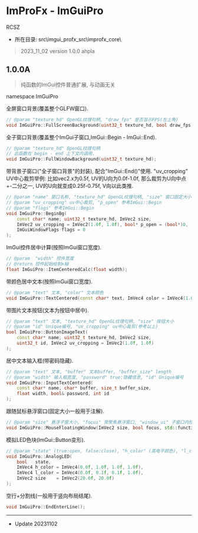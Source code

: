 # ImProFx - ImGuiPro
RCSZ

- 所在目录: src\imgui_profx_src\improfx_core\

> 2023_11_02 version 1.0.0 ahpla

## 1.0.0A
> 纯函数的ImGui控件普通扩展, 与动画无关

namespace ImGuiPro

全屏窗口背景(覆盖整个GLFW窗口).
```cpp
// @param "texture_hd" OpenGL纹理句柄, "draw_fps" 是否显示FPS(左上角)
void ImGuiPro::FullScreenBackground(uint32_t texture_hd, bool draw_fps = true);
```

全子窗口背景(覆盖整个ImGui子窗口,ImGui::Begin - ImGui::End).
```cpp
// @param "texture_hd" OpenGL纹理句柄
// 此函数在 begin - end 上下文内调用.
void ImGuiPro::FullWindowBackground(uint32_t texture_hd);
```

带背景子窗口("全子窗口背景"的封装), 配合"ImGui::End()"使用. "uv_cropping" UV中心裁剪举例: 比如vec2.x为0.5f, UV的U向为0.0f-1.0f, 那么裁剪为U向中点+-二分之一, UV的U向就变成0.25f-0.75f, V向以此类推.
```cpp
// @param "name" 窗口名称, "texture_hd" OpenGL纹理句柄, "size" 窗口固定大小
// @param "uv_cropping" uv中心裁剪, "p_open" 参考ImGui::Begin
// @param "flags" 参考ImGui::Begin
void ImGuiPro::BeginBg(
    const char* name, uint32_t texture_hd, ImVec2 size, 
    ImVec2 uv_cropping = ImVec2(1.0f, 1.0f), bool* p_open = (bool*)0,
    ImGuiWindowFlags flags = 0
);
```

ImGui控件居中计算(按照ImGui窗口宽度).
```cpp
// @param  "width" 控件宽度
// @return 控件起始绘制x轴
float ImGuiPro::ItemCenteredCalc(float width);
```

带颜色居中文本(按照ImGui窗口宽度).
```cpp
// @param "text" 文本, "color" 文本颜色
void ImGuiPro::TextCentered(const char* text, ImVec4 color = ImVec4(1.0f, 1.0f, 1.0f, 1.0f));
```

带图片文本按钮(文本为按钮中居中).
```cpp
// @param "text" 文本, "texture_hd" OpenGL纹理句柄, "size" 按钮大小
// @param "id" Unique编号, "uv_cropping" uv中心裁剪(参考以上)
bool ImGuiPro::ButtonImageText(
    const char* name, uint32_t texture_hd, ImVec2 size, 
    uint32_t id, ImVec2 uv_cropping = ImVec2(1.0f, 1.0f)
);
```

居中文本输入框(带密码隐藏).
```cpp
// @param "text" 文本, "buffer" 文本buffer, "buffer_size" length
// @param "width" 输入框宽度, "password" true:隐藏信息, "id" Unique编号
void ImGuiPro::InputTextCentered(
    const char* name, char* buffer, size_t buffer_size, 
    float width, bool& password, int id
);
```

跟随鼠标悬浮窗口(固定大小一般用于注解).
```cpp
// @param "size" 悬浮子窗大小, "focus" 常聚焦悬浮窗口, "window_ui" 子窗口内控件包装.
void ImGuiPro::MouseFloatingWindow(ImVec2 size, bool focus, std::function<void()> window_ui);
```

模拟LED色块(ImGui::Button变形).
```cpp
// @param "state" (true:open, false:close), "h_color" (高电平颜色), "l_color" (低电平颜色), "size" (rect大小)
void ImGuiPro::AnalogLED(
	bool   state,
	ImVec4 h_color = ImVec4(0.0f, 1.0f, 1.0f, 1.0f),
	ImVec4 l_color = ImVec4(0.0f, 0.1f, 0.1f, 1.0f),
	ImVec2 size    = ImVec2(20.0f, 20.0f)
);
```

空行+分割线(一般用于竖向布局结尾).
```cpp
void ImGuiPro::EndEnterLine();
```

---

- Update 20231102

